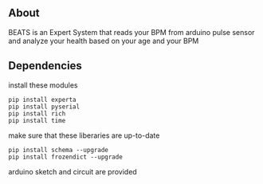 ## About
BEATS is an Expert System that reads your BPM from arduino pulse sensor and analyze your health based on your age and your BPM

## Dependencies
install these modules 
```
pip install experta
pip install pyserial
pip install rich
pip install time
```
make sure that these liberaries are up-to-date
```
pip install schema --upgrade
pip install frozendict --upgrade
```
arduino sketch and circuit are provided

